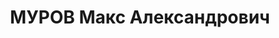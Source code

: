---
title: МУРОВ Макс Александрович
description: '1895 р., м. Одеса, єврей, із службовців, освіта середня. Проживав у
  м. Кременчук Полтавської обл. Службовець установи.

  Заарештований 26 вересня 1937 р. Засуджений Верховним Судом СРСР 4 січня 1938 р.
  за ст.ст. 54-7, 54-8, 54-11 КК УРСР до 15 років позбавлення волі з конфіскацією
  майна.

  Реабілітований Верховним Судом СРСР 25 червня 1940 р.'
---